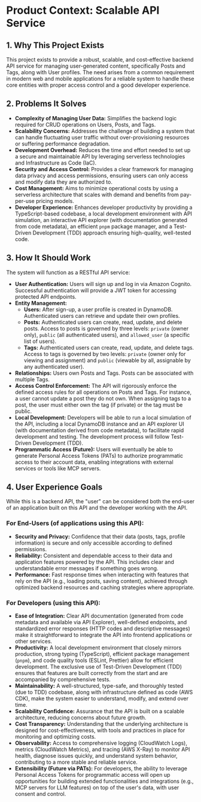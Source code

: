 # Product Context: Scalable API Service

## 1. Why This Project Exists
This project exists to provide a robust, scalable, and cost-effective backend API service for managing user-generated content, specifically Posts and Tags, along with User profiles. The need arises from a common requirement in modern web and mobile applications for a reliable system to handle these core entities with proper access control and a good developer experience.

## 2. Problems It Solves
- **Complexity of Managing User Data:** Simplifies the backend logic required for CRUD operations on Users, Posts, and Tags.
- **Scalability Concerns:** Addresses the challenge of building a system that can handle fluctuating user traffic without over-provisioning resources or suffering performance degradation.
- **Development Overhead:** Reduces the time and effort needed to set up a secure and maintainable API by leveraging serverless technologies and Infrastructure as Code (IaC).
- **Security and Access Control:** Provides a clear framework for managing data privacy and access permissions, ensuring users can only access and modify data they are authorized to.
- **Cost Management:** Aims to minimize operational costs by using a serverless architecture that scales with demand and benefits from pay-per-use pricing models.
- **Developer Experience:** Enhances developer productivity by providing a TypeScript-based codebase, a local development environment with API simulation, an interactive API explorer (with documentation generated from code metadata), an efficient `pnpm` package manager, and a Test-Driven Development (TDD) approach ensuring high-quality, well-tested code.

## 3. How It Should Work
The system will function as a RESTful API service:
- **User Authentication:** Users will sign up and log in via Amazon Cognito. Successful authentication will provide a JWT token for accessing protected API endpoints.
- **Entity Management:**
    - **Users:** After sign-up, a user profile is created in DynamoDB. Authenticated users can retrieve and update their own profiles.
    - **Posts:** Authenticated users can create, read, update, and delete posts. Access to posts is governed by three levels: `private` (owner only), `public` (all authenticated users), and `allowed_user` (a specific list of users).
    - **Tags:** Authenticated users can create, read, update, and delete tags. Access to tags is governed by two levels: `private` (owner only for viewing and assignment) and `public` (viewable by all, assignable by any authenticated user).
- **Relationships:** Users own Posts and Tags. Posts can be associated with multiple Tags.
- **Access Control Enforcement:** The API will rigorously enforce the defined access rules for all operations on Posts and Tags. For instance, a user cannot update a post they do not own. When assigning tags to a post, the user must either own the tag (if private) or the tag must be public.
- **Local Development:** Developers will be able to run a local simulation of the API, including a local DynamoDB instance and an API explorer UI (with documentation derived from code metadata), to facilitate rapid development and testing. The development process will follow Test-Driven Development (TDD).
- **Programmatic Access (Future):** Users will eventually be able to generate Personal Access Tokens (PATs) to authorize programmatic access to their account data, enabling integrations with external services or tools like MCP servers.

## 4. User Experience Goals
While this is a backend API, the "user" can be considered both the end-user of an application built on this API and the developer working with the API.

### For End-Users (of applications using this API):
- **Security and Privacy:** Confidence that their data (posts, tags, profile information) is secure and only accessible according to defined permissions.
- **Reliability:** Consistent and dependable access to their data and application features powered by the API. This includes clear and understandable error messages if something goes wrong.
- **Performance:** Fast response times when interacting with features that rely on the API (e.g., loading posts, saving content), achieved through optimized backend resources and caching strategies where appropriate.

### For Developers (using this API):
- **Ease of Integration:** Clear API documentation (generated from code metadata and available via API Explorer), well-defined endpoints, and standardized error responses (HTTP codes and descriptive messages) make it straightforward to integrate the API into frontend applications or other services.
- **Productivity:** A local development environment that closely mirrors production, strong typing (TypeScript), efficient package management (`pnpm`), and code quality tools (ESLint, Prettier) allow for efficient development. The exclusive use of Test-Driven Development (TDD) ensures that features are built correctly from the start and are accompanied by comprehensive tests.
- **Maintainability:** A well-structured, type-safe, and thoroughly tested (due to TDD) codebase, along with infrastructure defined as code (AWS CDK), make the system easier to understand, modify, and extend over time.
- **Scalability Confidence:** Assurance that the API is built on a scalable architecture, reducing concerns about future growth.
- **Cost Transparency:** Understanding that the underlying architecture is designed for cost-effectiveness, with tools and practices in place for monitoring and optimizing costs.
- **Observability:** Access to comprehensive logging (CloudWatch Logs), metrics (CloudWatch Metrics), and tracing (AWS X-Ray) to monitor API health, diagnose issues quickly, and understand system behavior, contributing to a more stable and reliable service.
- **Extensibility (Future via PATs):** For developers, the ability to leverage Personal Access Tokens for programmatic access will open up opportunities for building extended functionalities and integrations (e.g., MCP servers for LLM features) on top of the user's data, with user consent and control.
